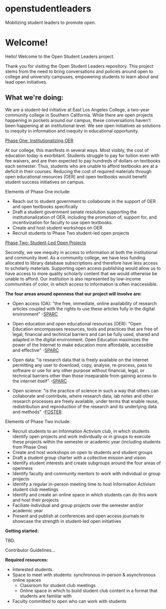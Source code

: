# openstudentleaders
Mobilizing student leaders to promote open.

# Welcome!
Hello! Welcome to the Open Student Leaders project. 

Thank you for visiting the Open Student Leaders repository. This project stems from the need to bring conversations and policies around open to college and university campuses, empowering students to learn about and lead open initiatives. 

## What we're doing:

We are a student-led initiative at East Los Angeles College, a two-year community college in Southern California. While there are open projects happening in pockets around our campus, these conversations haven't been happening at an institutional level. We see open initiatives as solutions to inequity in information and inequity in educational opportunity. 

[Phase One: Institutionalizing OER](https://github.com/cynthinee/openstudentleaders/wiki/Phase-One:-Institutionalizing-OER)

At our college, this manifests in several ways. Most visibly, the cost of education today is exorbitant. Students struggle to pay for tuition even with fee waivers, and are then expected to pay hundreds of dollars on textbooks each semester. Thus, students who are unable to afford textbooks are at a deficit in their courses. Reducing the cost of required materials through open educational resources (OER) and open textbooks would benefit student success initiatives on campus.

Elements of Phase One include:

 * Reach out to student government to collaborate in the support of OER and open textbooks specifically 
 * Draft a student government senate resolution supporting the institutionalization of OER, including the promotion of, support for, and incentivization for faculty to use open textbooks.
 * Create and host student workshops on OER 
 * Recruit students to Phase Two student-led open projects 

[Phase Two: Student-Led Open Projects](https://github.com/cynthinee/openstudentleaders/blob/master/PhaseTwo_openprojects)

Secondly, we see inequity in access to information at both the institutional and community level. As a community college, we have less funding allocated to library database subscriptions and therefore have less access to scholarly materials. Supporting open access publishing would allow us to have access to more quality scholarly content that we would otherwise be unable to afford. Our institution is also represented by low-income communities of color, in which access to information is often inaccessible. 

**The four areas around openness that our project will involve are:**

* Open access (OA): "the free, immediate, online availability of research articles coupled with the rights to use these articles fully in the digital environment" -[SPARC](https://sparcopen.org/open-access/)

* Open education and open educational resources (OER): "Open Education encompasses resources, tools and practices that are free of legal, financial and technical barriers and can be fully used, shared and adapted in the digital environment. Open Education maximizes the power of the Internet to make education more affordable, accessible and effective" -[SPARC](https://sparcopen.org/open-education/)

* Open data: "is research data that is freely available on the internet permitting any user to download, copy, analyse, re-process, pass to software or use for any other purpose without financial, legal, or technical barriers other than those inseparable from gaining access to the internet itself" -[SPARC](https://sparcopen.org/open-data/)

* Open science: "is the practice of science in such a way that others can collaborate and contribute, where research data, lab notes and other research processes are freely available, under terms that enable reuse, redistribution and reproduction of the research and its underlying data and methods" -[FOSTER](https://www.fosteropenscience.eu/foster-taxonomy/open-science-definition)

Elements of Phase Two include:

* Recruit students to an Information Activism club, in which students identify open projects and work individually or in groups to execute these projects within the semester or academic year (including students from Phase One)
* Create and host workshops on open to students and student groups 
* Draft a student group charter with a collective mission and vision 
* Identify student interests and create subgroups around the four areas of openness 
* Identify faculty and community mentors to work with individual or group projects 
* Identify a regular in-person meeting time to host Information Activism student club meetings
* Identify and create an online space in which students can do this work and host their projects
* Faciliate individual and group projects over the semester and/or academic year 
* Present and publish at conferences and open access journals to showcase the strength in student-led open initiatives 

**Getting started:**

TBD. 

Contributor Guidelines...

**Required resources:**

* Interested students
* Space to meet with students: synchronous in-person & asynchronous online spaces 
  * Classroom for student club meetings
  * Online space in which to build student club content in a format that students are familiar with 
* Faculty committed to open who can work with students
